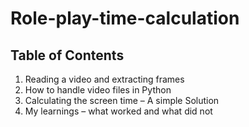# Role-play-time-calculation
## Table of Contents
1. Reading a video and extracting frames
2. How to handle video files in Python
3. Calculating the screen time – A simple Solution
4. My learnings – what worked and what did not
